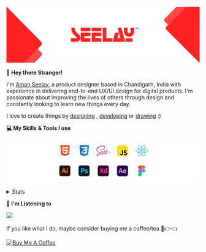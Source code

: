 [![banner](./images/seelay.svg)](https://www.seelay.in)

**👋 Hey there Stranger!**

I'm [Aman Seelay](https://www.seelay.in), a product designer based in Chandigarh, India with experience in delivering end-to-end UX/UI design for digital products. I'm passionate about improving the lives of others through design and constantly looking to learn new things every day.

I love to create things by [designing](https://www.seelay.in/#work) , [developing](https://www.seelay.in/#projects) or [drawing](https://art.seelay.in) :)

**💻 My Skills & Tools I use**

[![banner](./images/skills&tools.svg)](https://www.seelay.in/about)

<details>
  <summary>Stats</summary>

---

<!--START_SECTION:waka-->
![Profile Views](http://img.shields.io/badge/Profile%20Views-3-blue)

**🐱 My GitHub Data** 

> 📦 507.9 kB Used in GitHub's Storage 
 > 
> 🏆 361 Contributions in the Year 2023
 > 
> 💼 Opted to Hire
 > 
> 📜 1 Public Repository 
 > 
> 🔑 45 Private Repository 
 > 
**I'm a Night 🦉** 

```text
🌞 Morning                285 commits         █████░░░░░░░░░░░░░░░░░░░░   18.23 % 
🌆 Daytime                273 commits         ████░░░░░░░░░░░░░░░░░░░░░   17.47 % 
🌃 Evening                466 commits         ███████░░░░░░░░░░░░░░░░░░   29.81 % 
🌙 Night                  539 commits         █████████░░░░░░░░░░░░░░░░   34.48 % 
```
📅 **I'm Most Productive on Sunday** 

```text
Monday                   206 commits         ███░░░░░░░░░░░░░░░░░░░░░░   13.18 % 
Tuesday                  273 commits         ████░░░░░░░░░░░░░░░░░░░░░   17.47 % 
Wednesday                145 commits         ██░░░░░░░░░░░░░░░░░░░░░░░   09.28 % 
Thursday                 260 commits         ████░░░░░░░░░░░░░░░░░░░░░   16.63 % 
Friday                   183 commits         ███░░░░░░░░░░░░░░░░░░░░░░   11.71 % 
Saturday                 206 commits         ███░░░░░░░░░░░░░░░░░░░░░░   13.18 % 
Sunday                   290 commits         █████░░░░░░░░░░░░░░░░░░░░   18.55 % 
```


📊 **This Week I Spent My Time On** 

```text
🕑︎ Time Zone: Asia/Kolkata

💬 Programming Languages: 
No Activity Tracked This Week

🔥 Editors: 
No Activity Tracked This Week

💻 Operating System: 
No Activity Tracked This Week
```

**I Mostly Code in JavaScript** 

```text
JavaScript               32 repos            █████████████████░░░░░░░░   68.09 % 
TypeScript               12 repos            ██████░░░░░░░░░░░░░░░░░░░   25.53 % 
Java                     3 repos             ██░░░░░░░░░░░░░░░░░░░░░░░   06.38 % 
```




 Last Updated on 03/09/2023 06:37:46 UTC
<!--END_SECTION:waka-->

---

 </details>

**🎵 I'm Listening to**

<object data="https://now-play.vercel.app/api/generate?uid=7a17a86e-d6b7-43b5-8d9c-1d6dae42a779" >

  <img src="https://now-play.vercel.app/api/generate?uid=7a17a86e-d6b7-43b5-8d9c-1d6dae42a779" />

</object>

If you like what I do, maybe consider buying me a coffee/tea 🥺👉👈

<a href="https://www.buymeacoffee.com/seelay" target="_blank"><img src="https://cdn.buymeacoffee.com/buttons/v2/default-red.png" alt="Buy Me A Coffee" width="150" ></a>
